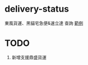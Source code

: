 # delivery-status
東風貨運、黑貓宅急便&amp;速立達 查詢
[範例](https://delivery-status-flask.herokuapp.com/)

# TODO
1. 新增支援鼎盛貨運